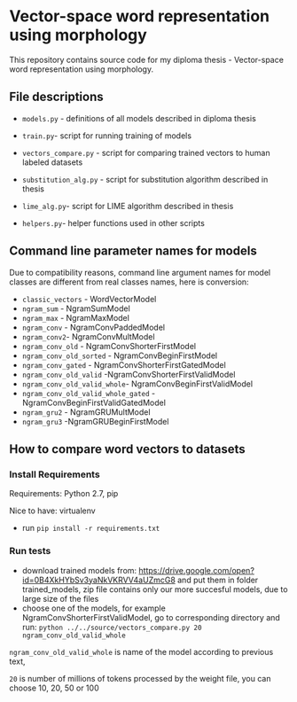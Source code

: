 # Vector-space word representation using morphology

This repository contains source code for my diploma thesis - Vector-space word representation using morphology.

## File descriptions

- `models.py` - definitions of all models described in diploma thesis
- `train.py`- script for running training of models

- `vectors_compare.py` - script for comparing trained vectors to human labeled datasets

- `substitution_alg.py` - script for substitution algorithm described in thesis
- `lime_alg.py`- script for LIME algorithm described in thesis

- `helpers.py`- helper functions used in other scripts

## Command line parameter names for models
Due to compatibility reasons, command line argument names for model classes are different from real classes names, here is conversion:

- `classic_vectors` - WordVectorModel
- `ngram_sum` - NgramSumModel
- `ngram_max` - NgramMaxModel
- `ngram_conv` - NgramConvPaddedModel
- `ngram_conv2`- NgramConvMultModel
- `ngram_conv_old` - NgramConvShorterFirstModel
- `ngram_conv_old_sorted` - NgramConvBeginFirstModel
- `ngram_conv_gated` - NgramConvShorterFirstGatedModel
- `ngram_conv_old_valid` -NgramConvShorterFirstValidModel
- `ngram_conv_old_valid_whole`- NgramConvBeginFirstValidModel
- `ngram_conv_old_valid_whole_gated` - NgramConvBeginFirstValidGatedModel
- `ngram_gru2` - NgramGRUMultModel
- `ngram_gru3` -NgramGRUBeginFirstModel

## How to compare word vectors to datasets
### Install Requirements

Requirements: Python 2.7, pip

Nice to have: virtualenv 

- run `pip install -r requirements.txt`

### Run tests
- download trained models from: https://drive.google.com/open?id=0B4XkHYbSv3yaNkVKRVV4aUZmcG8 and put them in folder trained_models, zip file contains only our more succesful models, due to large size of the files
- choose one of the models, for example NgramConvShorterFirstValidModel, go to corresponding directory and run: `python ../../source/vectors_compare.py 20 ngram_conv_old_valid_whole`

`ngram_conv_old_valid_whole` is name of the model according to previous text, 

`20` is number of millions of tokens processed by the weight file, you can choose 10, 20, 50 or 100 


